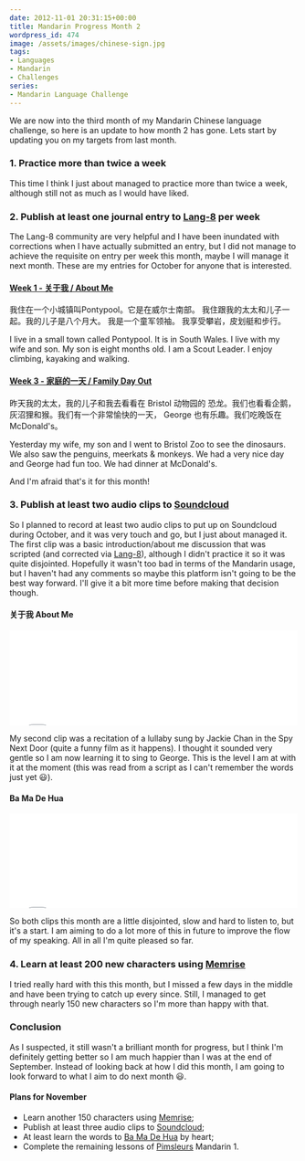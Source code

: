 ```yaml
---
date: 2012-11-01 20:31:15+00:00
title: Mandarin Progress Month 2
wordpress_id: 474
image: /assets/images/chinese-sign.jpg
tags:
- Languages
- Mandarin
- Challenges
series:
- Mandarin Language Challenge
---
```


We are now into the third month of my Mandarin Chinese language challenge, so here is an update to
how month 2 has gone. Lets start by updating you on my targets from last month.

### 1. Practice more than twice a week

This time I think I just about managed to practice more than twice a week, although still not as
much as I would have liked.

### 2. Publish at least one journal entry to [Lang-8][l8] per week

The Lang-8 community are very helpful and I have been inundated with corrections when I have
actually submitted an entry, but I did not manage to achieve the requisite on entry per week this
month, maybe I will manage it next month. These are my entries for October for anyone that is
interested.

#### [Week 1 - 关于我 / About Me][w1]

我住在一个小城镇叫Pontypool。它是在威尔士南部。
我住跟我的太太和儿子一起。我的儿子是八个月大。
我是一个童军领袖。 我享受攀岩，皮划艇和步行。

I live in a small town called Pontypool. It is in South Wales.
I live with my wife and son. My son is eight months old.
I am a Scout Leader. I enjoy climbing, kayaking and walking.

#### [Week 3 - 家庭的一天 / Family Day Out][w3]

昨天我的太太，我的儿子和我去看看在 Bristol 动物园的 恐龙。我们也看看企鹅，灰沼狸和猴。我们有一个非常愉快的一天，
George 也有乐趣。我们吃晚饭在McDonald's。

Yesterday my wife, my son and I went to Bristol Zoo to see the dinosaurs. We also saw the penguins,
meerkats & monkeys. We had a very nice day and George had fun too. We had dinner at McDonald's.

And I'm afraid that's it for this month!

### 3. Publish at least two audio clips to [Soundcloud][sc]

So I planned to record at least two audio clips to put up on Soundcloud during October, and it was
very touch and go, but I just about managed it. The first clip was a basic introduction/about me
discussion that was scripted (and corrected via [Lang-8][l8]), although I didn't
practice it so it was quite disjointed. Hopefully it wasn't too bad in terms of the Mandarin usage,
but I haven't had any comments so maybe this platform isn't going to be the best way forward. I'll
give it a bit more time before making that decision though.

#### 关于我 About Me

<iframe width="100%" height="166" scrolling="no" frameborder="no" src="//w.soundcloud.com/player/?url=https%3A//api.soundcloud.com/tracks/63535536&amp;color=0066cc&amp;auto_play=false&amp;hide_related=false&amp;show_artwork=true"></iframe>

My second clip was a recitation of a lullaby sung by Jackie Chan in the Spy Next Door (quite a funny
film as it happens). I thought it sounded very gentle so I am now learning it to sing to George.
This is the level I am at with it at the moment (this was read from a script as I can't remember
the words just yet :smiley:).

#### Ba Ma De Hua

<iframe width="100%" height="166" scrolling="no" frameborder="no" src="//w.soundcloud.com/player/?url=https%3A//api.soundcloud.com/tracks/65572317&amp;color=0066cc&amp;auto_play=false&amp;hide_related=false&amp;show_artwork=true"></iframe>

So both clips this month are a little disjointed, slow and hard to listen to, but it's a start. I am
aiming to do a lot more of this in future to improve the flow of my speaking. All in all I'm quite
pleased so far.

### 4. Learn at least 200 new characters using [Memrise][mem]

I tried really hard with this this month, but I missed a few days in the middle and have been trying
to catch up every since. Still, I managed to get through nearly 150 new characters so I'm more than
happy with that.

### Conclusion

As I suspected, it still wasn't a brilliant month for progress, but I think I'm definitely getting
better so I am much happier than I was at the end of September. Instead of looking back at how I did
this month, I am going to look forward to what I aim to do next month :smiley:.

#### Plans for November

  * Learn another 150 characters using [Memrise][mem];
  * Publish at least three audio clips to [Soundcloud][sc];
  * At least learn the words to [Ba Ma De Hua][bmdh] by heart;
  * Complete the remaining lessons of [Pimsleurs][pim] Mandarin 1.

[l8]: //lang-8.com/
[w1]: //lang-8.com/280403/journals/1710811/%25E5%2585%25B3%25E4%25BA%258E%25E6%2588%2591
[w3]: //lang-8.com/280403/journals/1740662/%25E5%25AE%25B6%25E5%25BA%25AD%25E7%259A%2584%25E4%25B8%2580%25E5%25A4%25A9
[sc]: //soundcloud.com/
[mem]: //www.memrise.com/
[bmdh]: //soundcloud.com/richardpperry/ba-ma-de-hua
[pim]: //www.pimsleur.com/Learn-Mandarin-Chinese
